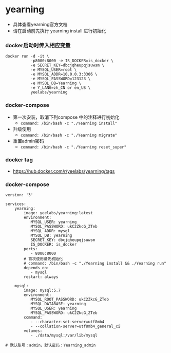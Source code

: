 # yearning

- 具体查看yearning官方文档
- 请在启动前先执行 yearning install 进行初始化

### docker启动时传入相应变量
```
docker run -d -it \
           -p8000:8000 -e IS_DOCKER=is_docker \
           -e SECRET_KEY=dbcjqheupqjsuwsm \
           -e MYSQL_USER=root \
           -e MYSQL_ADDR=10.0.0.3:3306 \
           -e MYSQL_PASSWORD=123123 \
           -e MYSQL_DB=Yearning \
           -e Y_LANG=zh_CN or en_US \
           yeelabs/yearning
```

### docker-compose
- 第一次安装，取消下列compose 中的注释进行初始化
  - `command: /bin/bash -c "./Yearning install"`
- 升级使用
  - `command: /bin/bash -c "./Yearning migrate"`
- 重置admin密码
  - `command: /bin/bash -c "./Yearning reset_super"`

### docker tag
  - https://hub.docker.com/r/yeelabs/yearning/tags

### docker-compose
```
version: '3'

services:
    yearning:
        image: yeelabs/yearning:latest
        environment:
           MYSQL_USER: yearning
           MYSQL_PASSWORD: ukC2ZkcG_ZTeb
           MYSQL_ADDR: mysql
           MYSQL_DB: yearning
           SECRET_KEY: dbcjqheupqjsuwsm
           IS_DOCKER: is_docker
        ports:
           - 8000:8000
        # 首次使用请先初始化
        # command: /bin/bash -c "./Yearning install && ./Yearning run"
        depends_on:
           - mysql
        restart: always

    mysql:
        image: mysql:5.7
        environment:
           MYSQL_ROOT_PASSWORD: ukC2ZkcG_ZTeb
           MYSQL_DATABASE: yearning
           MYSQL_USER: yearning
           MYSQL_PASSWORD: ukC2ZkcG_ZTeb
        command:
           - --character-set-server=utf8mb4
           - --collation-server=utf8mb4_general_ci
        volumes:
           - ./data/mysql:/var/lib/mysql

# 默认账号：admin，默认密码：Yearning_admin
```

